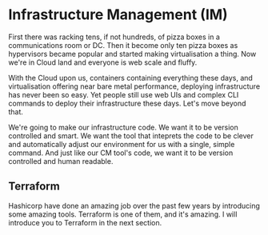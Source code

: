 # Infrastructure Management (IM)
First there was racking tens, if not hundreds, of pizza boxes in a communications room or DC. Then it become only ten pizza boxes as hypervisors became popular and started making virtualisation a thing. Now we're in Cloud land and everyone is web scale and fluffy.

With the Cloud upon us, containers containing everything these days, and virtualisation offering near bare metal performance, deploying infrastructure has never been so easy. Yet people still use web UIs and complex CLI commands to deploy their infrastructure these days. Let's move beyond that.

We're going to make our infrastructure code. We want it to be version controlled and smart. We want the tool that inteprets the code to be clever and automatically adjust our environment for us with a single, simple command. And just like our CM tool's code, we want it to be version controlled and human readable.

## Terraform
Hashicorp have done an amazing job over the past few years by introducing some amazing tools. Terraform is one of them, and it's amazing. I will introduce you to Terraform in the next section.